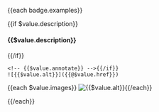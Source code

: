 {{each badge.examples}}

{{if $value.description}}
#### {{$value.description}}
{{/if}}

```markdown{{if $value.annotate}}
<!-- {{$value.annotate}} -->{{/if}}
![{{$value.alt}}]({{@$value.href}})
```
{{each $value.images}}
![{{$value.alt}}]({{$value.href}}){{/each}}

{{/each}}
